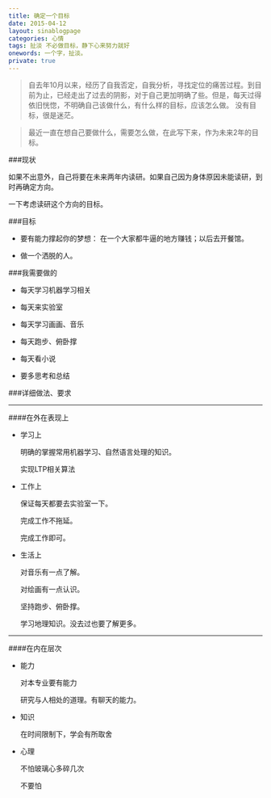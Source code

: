```yaml
---
title: 确定一个目标
date: 2015-04-12
layout: sinablogpage
categories: 心情
tags: 扯淡 不必做目标，静下心来努力就好
onewords: 一个字，扯淡。
private: true
---
```

> 自去年10月以来，经历了自我否定，自我分析，寻找定位的痛苦过程。到目前为止，已经走出了过去的阴影，对于自己更加明确了些。但是，每天过得依旧恍惚，不明确自己该做什么，有什么样的目标，应该怎么做。
没有目标，很是迷茫。

>最近一直在想自己要做什么，需要怎么做，在此写下来，作为未来2年的目标。

###现状

如果不出意外，自己将要在未来两年内读研。如果自己因为身体原因未能读研，到时再确定方向。

一下考虑读研这个方向的目标。

###目标

- 要有能力撑起你的梦想： 在一个大家都牛逼的地方赚钱；以后去开餐馆。

- 做一个洒脱的人。

###我需要做的

- 每天学习机器学习相关

- 每天来实验室

- 每天学习画画、音乐

- 每天跑步、俯卧撑

- 每天看小说

- 要多思考和总结

###详细做法、要求

---------------

####在外在表现上

- 学习上

  明确的掌握常用机器学习、自然语言处理的知识。
  
  实现LTP相关算法

- 工作上

  保证每天都要去实验室一下。
  
  完成工作不拖延。
  
  完成工作即可。
  
- 生活上

  对音乐有一点了解。
  
  对绘画有一点认识。
  
  坚持跑步、俯卧撑。
  
  学习地理知识。没去过也要了解更多。
  
---------------

####在内在层次

- 能力
  
  对本专业要有能力
  
  研究与人相处的道理。有聊天的能力。
  
- 知识

  在时间限制下，学会有所取舍

- 心理

  不怕玻璃心多碎几次
  
  不要怕
  
  
